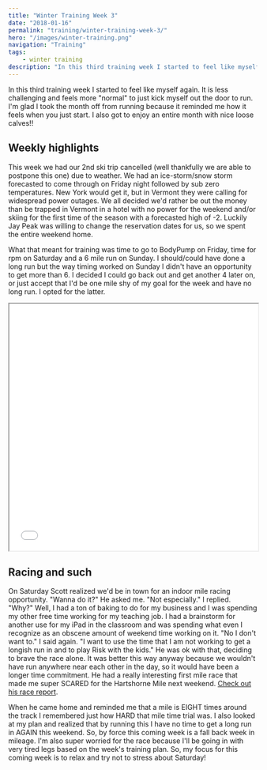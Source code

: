 ```yaml
---
title: "Winter Training Week 3"
date: "2018-01-16"
permalink: "training/winter-training-week-3/"
hero: "/images/winter-training.png"
navigation: "Training"
tags:
    - winter training
description: "In this third training week I started to feel like myself again. It is less challenging and feels more normal to just kick myself out the door to run."
---
```


In this third training week I started to feel like myself again. It is less challenging and feels more "normal" to just kick myself out the door to run. I'm glad I took the month off from running because it reminded me how it feels when you just start. I also got to enjoy an entire month with nice loose calves!!

## Weekly highlights

This week we had our 2nd ski trip cancelled (well thankfully we are able to postpone this one) due to weather. We had an ice-storm/snow storm forecasted to come through on Friday night followed by sub zero temperatures. New York would get it, but in Vermont they were calling for widespread power outages. We all decided we'd rather be out the money than be trapped in Vermont in a hotel with no power for the weekend and/or skiing for the first time of the season with a forecasted high of -2. Luckily Jay Peak was willing to change the reservation dates for us, so we spent the entire weekend home.

What that meant for training was time to go to BodyPump on Friday, time for rpm on Saturday and a 6 mile run on Sunday. I should/could have done a long run but the way timing worked on Sunday I didn't have an opportunity to get more than 6. I decided I could go back out and get another 4 later on, or just accept that I'd be one mile shy of my goal for the week and have no long run. I opted for the latter.

<iframe src="/static/pdf/Winter-Training-2018-1.pdf" width="100%" height="500px"></iframe>

## Racing and such

On Saturday Scott realized we'd be in town for an indoor mile racing opportunity. "Wanna do it?" He asked me. "Not especially." I replied. "Why?" Well, I had a ton of baking to do for my business and I was spending my other free time working for my teaching job. I had a brainstorm for another use for my iPad in the classroom and was spending what even I recognize as an obscene amount of weekend time working on it. "No I don't want to." I said again. "I want to use the time that I am not working to get a longish run in and to play Risk with the kids." He was ok with that, deciding to brave the race alone. It was better this way anyway because we wouldn't have run anywhere near each other in the day, so it would have been a longer time commitment. He had a really interesting first mile race that made me super SCARED for the Hartshorne Mile next weekend. [Check out his race report](https://scottpdawson.com/first-flrc-track-meet/).

When he came home and reminded me that a mile is EIGHT times around the track I remembered just how HARD that mile time trial was. I also looked at my plan and realized that by running this I have no time to get a long run in AGAIN this weekend. So, by force this coming week is a fall back week in mileage. I'm also super worried for the race because I'll be going in with very tired legs based on the week's training plan. So, my focus for this coming week is to relax and try not to stress about Saturday!
